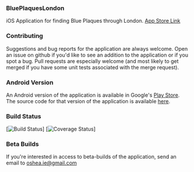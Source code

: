 ### BluePlaquesLondon
iOS Application for finding Blue Plaques through London. [App Store Link](http://www.appstore.com/seanoshea)

### Contributing
Suggestions and bug reports for the application are always welcome. Open an issue on github if you'd like to see an addition to the application or if you spot a bug. Pull requests are especially welcome (and most likely to get merged if you have some unit tests associated with the merge request).

### Android Version
An Android version of the application is available in Google's [Play Store](http://play.google.com/store/apps/details?id=com.upwardsnorthwards.blueplaqueslondon). The source code for that version of the application is available [here](http://github.com/seanoshea/BluePlaquesLondon-Android).

### Build Status

[![Build Status](https://travis-ci.org/seanoshea/BluePlaquesLondon.svg?branch=master)]
[![Coverage Status](https://coveralls.io/repos/seanoshea/BluePlaquesLondon/badge.png?branch=master)]

### Beta Builds
If you're interested in access to beta-builds of the application, send an email to oshea.ie@gmail.com
